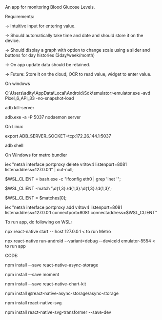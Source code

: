 An app for monitoring Blood Glucose Levels.

Requirements:

  -> Intuitive input for entering value.
  
  -> Should automatically take time and date and should store it on the device.
  
  -> Should display a graph with option to change scale using a slider and buttons for day histories (3day/week/month)
  
  -> On app update data should be retained.
  
  -> Future: Store it on the cloud, OCR to read value, widget to enter value.
  

On windows

C:\Users\adity\AppData\Local\Android\Sdk\emulator>emulator.exe -avd Pixel_6_API_33 -no-snapshot-load

adb kill-server

adb.exe -a -P 5037 nodaemon server


On Linux

export ADB_SERVER_SOCKET=tcp:172.26.144.1:5037

adb shell



On Windows for metro bundler

iex "netsh interface portproxy delete v4tov4 listenport=8081 listenaddress=127.0.0.1" | out-null;

$WSL_CLIENT = bash.exe -c "ifconfig eth0 | grep 'inet '";

$WSL_CLIENT -match '\d{1,3}\.\d{1,3}\.\d{1,3}\.\d{1,3}';

$WSL_CLIENT = $matches[0];

iex "netsh interface portproxy add v4tov4 listenport=8081 listenaddress=127.0.0.1 connectport=8081 connectaddress=$WSL_CLIENT"


To run app, do following on WSL:

 npx react-native start -- host 127.0.0.1     < to run Metro
 
 
npx react-native run-android --variant=debug --deviceId emulator-5554     < to run app


CODE:

npm install --save react-native-async-storage

npm install --save moment
 
npm install --save react-native-chart-kit

npm install @react-native-async-storage/async-storage

npm install react-native-svg

npm install react-native-svg-transformer --save-dev

